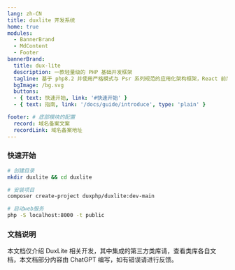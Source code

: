 ```yaml
---
lang: zh-CN
title: duxlite 开发系统
home: true
modules:
  - BannerBrand
  - MdContent
  - Footer
bannerBrand:
  title: dux-lite
  description: 一款轻量级的 PHP 基础开发框架
  tagline: 基于 php8.2 并使用严格模式与 Psr 系列规范的应用化架构框架，React 前后端分离 RESTful 风格 Api，所有功能开箱即用，低耦合设计模块即插即用，同时拒绝隐晦式的方法调用，采用主流 Composer 三方包，无开发与维护负担。
  bgImage: /bg.svg
  buttons:
  - { text: 快速开始, link: '#快速开始' }
  - { text: 指南, link: '/docs/guide/introduce', type: 'plain' }

footer: # 底部模块的配置
  record: 域名备案文案
  recordLink: 域名备案地址
---
```


### 快速开始


```bash
# 创建目录
mkdir duxlite && cd duxlite

# 安装项目
composer create-project duxphp/duxlite:dev-main

# 启动web服务
php -S localhost:8000 -t public
```

### 文档说明

本文档仅介绍 DuxLite 相关开发，其中集成的第三方类库请，查看类库各自文档，本文档部分内容由 ChatGPT 编写，如有错误请进行反馈。